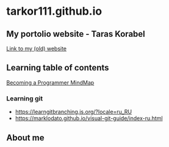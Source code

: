 # tarkor111.github.io
## My portolio website - Taras Korabel

[Link to my (old) website](https://tarask.000webhostapp.com/index.html)



## Learning table of contents
[Becoming a Programmer MindMap](https://www.mindmeister.com/map/2300721324)

### Learning git
* https://learngitbranching.js.org/?locale=ru_RU
* https://marklodato.github.io/visual-git-guide/index-ru.html

## About me

